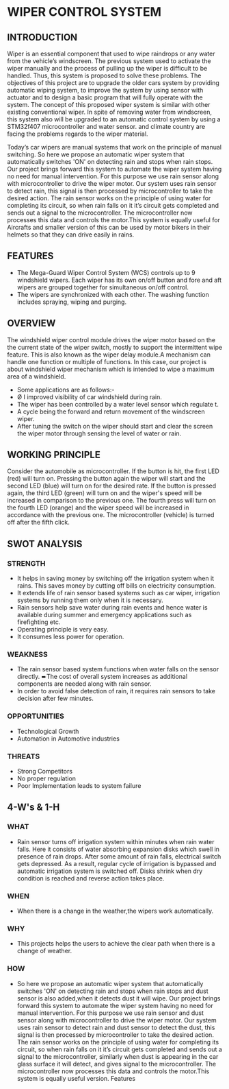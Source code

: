 # WIPER CONTROL SYSTEM #

## INTRODUCTION ##

Wiper is an essential component that used to wipe raindrops or any water from the vehicle’s windscreen. The previous system
used to activate the wiper manually and the process of pulling up the wiper is difficult to be handled. Thus, this system is
proposed to solve these problems. The objectives of this project are to upgrade the older cars system by providing automatic
wiping system, to improve the system by using sensor with actuator and to design a basic program that will fully operate with
the system. The concept of this proposed wiper system is similar with other existing conventional wiper. In spite of removing
water from windscreen, this system also will be upgraded to an automatic control system by using a STM32f407 microcontroller and water sensor.
and climate country are facing the problems regards to the wiper material.


Today’s car wipers are manual systems that work on the principle of manual switching. So here we propose an automatic wiper system that automatically switches 'ON' on detecting rain and stops when rain stops. Our project brings forward this system to automate the wiper system having no need for manual intervention. For this purpose we use rain sensor along with microcontroller to drive the wiper motor. Our system uses rain sensor to detect rain, this signal is then processed by microcontroller to take the desired action. The rain sensor works on the principle of using water for completing its circuit, so when rain falls on it it’s circuit gets completed and sends out a signal to the microcontroller. The microcontroller now processes this data and controls the motor.This system is equally useful for Aircrafts and smaller version of this can be used by motor bikers in their helmets so that they can drive easily in rains.

## FEATURES ##

* The Mega-Guard Wiper Control System (WCS) controls up to 9 windshield wipers. Each wiper has its own on/off  button and fore and aft wipers are grouped together for simultaneous on/off control.
* The wipers are synchronized with each other. The washing function includes spraying, wiping and purging. 

## OVERVIEW ##

The windshield wiper control module drives the wiper motor based on the the current state of the wiper switch, mostly to support the intermittent wipe feature. This is also  known  as the wiper delay module.A mechanism can handle one function or multiple of functions. In this case, our project is about windshield wiper mechanism which is intended to wipe a  maximum area of a windshield. 
- Some applications are as follows:-
- Ø I improved visibility of car windshield during rain.
- The wiper has been controlled by a water level sensor which regulate t.
- A cycle being the forward and return movement of the windscreen wiper.
- After tuning the switch on the wiper should start and clear the screen the wiper motor through sensing the level of water or rain.

## WORKING PRINCIPLE ##

Consider the automobile as microcontroller. If the button is hit, the first LED (red) will turn on. Pressing the button again the wiper will start and the second LED (blue) will turn on for the desired rate. If the button is pressed again, the third LED (green) will turn on and the wiper's speed will be increased in comparison to the previous one. The fourth press will turn on the fourth LED (orange) and the wiper speed will be increased in accordance with the previous one. The microcontroller (vehicle) is turned off after the fifth click.

## SWOT ANALYSIS ##

### STRENGTH ###
* It helps in saving money by switching off the irrigation system when it rains. This saves money by cutting off bills on electricity consumption.
* It extends life of rain sensor based systems such as car wiper, irrigation systems by running them only when it is necessary.
* Rain sensors help save water during rain events and hence water is available during summer and emergency applications such as firefighting etc.
* Operating principle is very easy.
* It consumes less power for operation.

### WEAKNESS ###
* The rain sensor based system functions when water falls on the sensor directly. ➨The cost of overall system increases as additional components are needed along with rain sensor. 
* In order to avoid false detection of rain, it requires rain sensors to take decision after few minutes.

### OPPORTUNITIES ###
* Technological Growth
* Automation in Automotive industries

### THREATS ###
* Strong Competitors
* No proper regulation
* Poor Implementation leads to system failure

 
## 4-W's & 1-H ##

### WHAT ###
* Rain sensor turns off irrigation system within minutes when rain water falls. Here it consists of water absorbing expansion disks which swell in presence of rain drops. After some amount of rain falls, electrical switch gets depressed. As a result, regular cycle of irrigation is bypassed and automatic irrigation system is switched off. Disks shrink when dry condition is reached and reverse action takes place.

### WHEN ###
* When there is a change in the weather,the wipers work automatically.

### WHY ###
* This projects helps the users to achieve the clear path when there is a change of weather.

### HOW ###
* So here we propose an automatic wiper system that automatically switches 'ON' on detecting rain and stops when rain stops and dust sensor is also added,when it detects dust it will wipe. Our project brings forward this system to automate the wiper system having no need for manual intervention. For this purpose we use rain sensor and dust sensor along with microcontroller to drive the wiper motor. Our system uses rain sensor to detect rain and dust sensor to detect the dust, this signal is then processed by microcontroller to take the desired action. The rain sensor works on the principle of using water for completing its circuit, so when rain falls on it it’s circuit gets completed and sends out a signal to the microcontroller, similarly when dust is appearing in the car glass surface it will detect, and gives signal to the microcontroller. The microcontroller now processes this data and controls the motor.This system is equally useful version. Features
